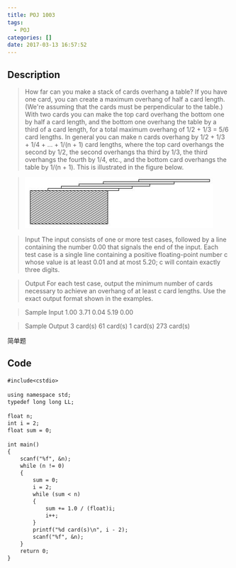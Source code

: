 ```yaml
---
title: POJ 1003
tags:
  - POJ
categories: []
date: 2017-03-13 16:57:52
---
```


## Description

> How far can you make a stack of cards overhang a table? If you have one card, you can create a maximum overhang of half a card length. (We're assuming that the cards must be perpendicular to the table.) With two cards you can make the top card overhang the bottom one by half a card length, and the bottom one overhang the table by a third of a card length, for a total maximum overhang of 1/2 + 1/3 = 5/6 card lengths. In general you can make n cards overhang by 1/2 + 1/3 + 1/4 + ... + 1/(n + 1) card lengths, where the top card overhangs the second by 1/2, the second overhangs tha third by 1/3, the third overhangs the fourth by 1/4, etc., and the bottom card overhangs the table by 1/(n + 1). This is illustrated in the figure below.

> ![hangover.jpg](POJ-1003/hangover.jpg)

> Input
The input consists of one or more test cases, followed by a line containing the number 0.00 that signals the end of the input. Each test case is a single line containing a positive floating-point number c whose value is at least 0.01 and at most 5.20; c will contain exactly three digits.

> Output
For each test case, output the minimum number of cards necessary to achieve an overhang of at least c card lengths. Use the exact output format shown in the examples.

> Sample Input
1.00
3.71
0.04
5.19
0.00

> Sample Output
3 card(s)
61 card(s)
1 card(s)
273 card(s)

简单题

## Code

```
#include<cstdio>

using namespace std;
typedef long long LL;

float n;
int i = 2;
float sum = 0;

int main()
{
	scanf("%f", &n);
	while (n != 0)
	{
		sum = 0;
		i = 2;
		while (sum < n)
		{
			sum += 1.0 / (float)i;
			i++;
		}
		printf("%d card(s)\n", i - 2);
		scanf("%f", &n);
	}
	return 0;
}
```